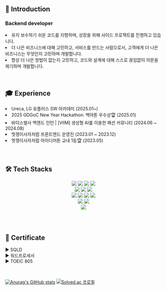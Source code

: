 ## 👤 Introduction
### Backend developer
<li>유지 보수하기 쉬운 코드를 지향하며,  성장을 위해  사이드 프로젝트를 진행하고 있습니다.</li>
<li>더 나은 비즈니스에 대해 고민하고, 서비스를 만드는 사람으로서, 고객에게 더 나은 비즈니스는 무엇인지 고민하며 개발합니다.</li>
<li>항상 더 나은 방법이 없는지 고민하고, 코드와 설계에 대해 스스로 끊임없이 의문을 제기하며 개발합니다.</li><br/><br/>


## 🎓 Experience
<li>Ureca, LG 유플러스 SW 아카데미 (2025.01~)</li>
<li>2025 GDGoC New Year Hackathon: 백야톤 우수상🏆 (2025.01)</li>
<li>바이스벌사 백엔드 인턴 | [VIIM] 생성형 AI를 이용한 패션 커뮤니티 (2024.06 ~ 2024.08)</li>
<li>멋쟁이사자처럼 프론트엔드 운영진 (2023.01 ~ 2023.12)</li>
<li>멋쟁이사자처럼 아이디어톤 교내 1등🏆 (2023.05) </li><br/><br/>

## 🛠️ Tech Stacks
<div align=center>
  <img src="https://img.shields.io/badge/java-007396?style=for-the-badge&logo=java&logoColor=white">
  <img src="https://img.shields.io/badge/javascript-F7DF1E?style=for-the-badge&logo=javascript&logoColor=white">
  <img src="https://img.shields.io/badge/html5-E34F26?style=for-the-badge&logo=html5&logoColor=white">
  <img src="https://img.shields.io/badge/css-1572B6?style=for-the-badge&logo=css&logoColor=white">
  <br>
  <img src="https://img.shields.io/badge/mysql-4479A1?style=for-the-badge&logo=mysql&logoColor=white">
  <img src="https://img.shields.io/badge/mongoDB-47A248?style=for-the-badge&logo=MongoDB&logoColor=white">
  <img src="https://img.shields.io/badge/firebase-FFCA28?style=for-the-badge&logo=firebase&logoColor=white">
  <br>
  <img src="https://img.shields.io/badge/spring-6DB33F?style=for-the-badge&logo=spring&logoColor=white">
  <img src="https://img.shields.io/badge/springboot-6DB33F?style=for-the-badge&logo=springboot&logoColor=white">
  <img src="https://img.shields.io/badge/React-61DAFB?style=for-the-badge&logo=React&logoColor=white">
  <img src="https://img.shields.io/badge/flutter-02569B?style=for-the-badge&logo=flutter&logoColor=white">
  <br>
  <img src="https://img.shields.io/badge/github-181717?style=for-the-badge&logo=github&logoColor=white">
  <img src="https://img.shields.io/badge/figma-F24E1E?style=for-the-badge&logo=figma&logoColor=white">
  <br>
  <img src="https://img.shields.io/badge/aws-232F3E?style=for-the-badge&logo=aws&logoColor=white">

</div>



<br/><br/>
## 📌 Certificate
▶️ SQLD<br/>
▶️ 워드프로세서<br/>
▶️ TOEIC 805<br/><br/><br/>



[![Anurag's GitHub stats](https://github-readme-stats.vercel.app/api?username=danii0110)](https://github.com/anuraghazra/github-readme-stats)
[![Solved.ac
프로필](http://mazassumnida.wtf/api/generate_badge?boj=mo9mo9)](https://solved.ac/mo9mo9)
